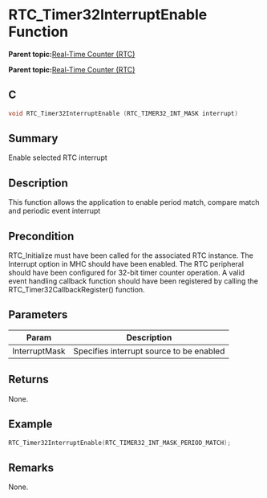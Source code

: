 # RTC\_Timer32InterruptEnable Function

**Parent topic:**[Real-Time Counter \(RTC\)](GUID-3578D06D-FEC5-4769-ADC7-0D46730CD973.md)

**Parent topic:**[Real-Time Counter \(RTC\)](GUID-C95E1695-55CC-4546-9F2C-315F5C908FC1.md)

## C

```c
void RTC_Timer32InterruptEnable (RTC_TIMER32_INT_MASK interrupt)
```

## Summary

Enable selected RTC interrupt

## Description

This function allows the application to enable period match, compare match and periodic event interrupt

## Precondition

RTC\_Initialize must have been called for the associated RTC instance. The Interrupt option in MHC should have been enabled. The RTC peripheral should have been configured for 32-bit timer counter operation. A valid event handling callback function should have been registered by calling the RTC\_Timer32CallbackRegister\(\) function.

## Parameters

|Param|Description|
|-----|-----------|
|InterruptMask|Specifies interrupt source to be enabled|

## Returns

None.

## Example

```c
RTC_Timer32InterruptEnable(RTC_TIMER32_INT_MASK_PERIOD_MATCH);
```

## Remarks

None.

